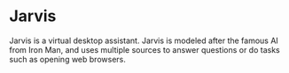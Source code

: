 # Jarvis
Jarvis is a virtual desktop assistant. Jarvis is modeled after the famous AI from Iron Man, and uses multiple sources to answer questions or do tasks such as opening web browsers.
